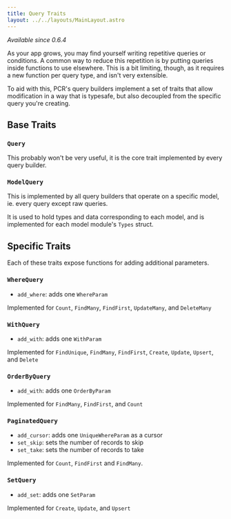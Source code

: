 ```yaml
---
title: Query Traits
layout: ../../layouts/MainLayout.astro
---
```


_Available since 0.6.4_

As your app grows, you may find yourself writing repetitive queries or conditions.
A common way to reduce this repetition is by putting queries inside functions to use elsewhere.
This is a bit limiting, though, as it requires a new function per query type,
and isn't very extensible.

To aid with this,
PCR's query builders implement a set of traits that allow modification in a way that is typesafe,
but also decoupled from the specific query you're creating.

## Base Traits

### `Query`

This probably won't be very useful,
it is the core trait implemented by every query builder.

### `ModelQuery`

This is implemented by all query builders that operate on a specific model,
ie. every query except raw queries.

It is used to hold types and data corresponding to each model,
and is implemented for each model module's `Types` struct.

## Specific Traits

Each of these traits expose functions for adding additional parameters.

### `WhereQuery`

- `add_where`: adds one `WhereParam`

Implemented for `Count`, `FindMany`, `FindFirst`, `UpdateMany`, and `DeleteMany`

### `WithQuery`

- `add_with`: adds one `WithParam`

Implemented for `FindUnique`, `FindMany`, `FindFirst`, `Create`, `Update`, `Upsert`, and `Delete`

### `OrderByQuery`

- `add_with`: adds one `OrderByParam`

Implemented for `FindMany`, `FindFirst`, and `Count`

### `PaginatedQuery`

- `add_cursor`: adds one `UniqueWhereParam` as a cursor
- `set_skip`: sets the number of records to skip 
- `set_take`: sets the number of records to take

Implemented for `Count`, `FindFirst` and `FindMany`.

### `SetQuery`

- `add_set`: adds one `SetParam`

Implemented for `Create`, `Update`, and `Upsert`
